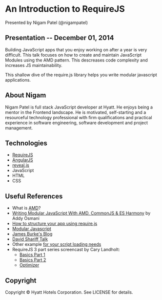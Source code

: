 An Introduction to RequireJS
============================

Presented by Nigam Patel (@nigampatel)


## Presentation -- December 01, 2014
Building JavaScript apps that you enjoy working on after a year is very difficult.  This talk focuses on how to create and maintain JavaScript Modules using the AMD pattern.  This descreases code complexity and increases JS maintainability. 

This shallow dive of the require.js library helps you write modular javascript applications.


## About Nigam
Nigam Patel is full stack JavaScript developer at Hyatt.  He enjoys being a mentor in the Frontend landscape.  He is motivated, self-starting and a resourceful technology professional with firm qualifications and practical experience in software engineering, software development and project management. 


## Technologies
* [RequireJS](http://requirejs.org/)
* [AngularJS](https://angularjs.org/)
* [reveal.js](http://lab.hakim.se/reveal-js/)
* JavaScript
* HTML
* CSS

## Useful References
* What is [AMD](https://github.com/amdjs/amdjs-api/wiki/AMD)?
* [Writing Modular JavaScript With AMD, CommonJS & ES Harmony](http://addyosmani.com/writing-modular-js/) by Addy Osmani
* [How to structure your app using require.js](http://www.nixtu.info/2011/02/how-to-structure-your-application-using.html)
* [Modular Javascript](http://unscriptable.com/code/Using-AMD-loaders/#0)
* [James Burke's Blog](http://jrburke.com/)
* [David Shariff Talk](https://www.youtube.com/watch?v=4nU9_SPBk7Y)
* Other example [for your script loading needs](https://net.tutsplus.com/articles/web-roundups/for-your-script-loading-needs/)
* RequireJS 3 part series screencast by Cary Landholt:
  * [Basics Part 1](http://www.youtube.com/watch?v=VGlDR1QiV3A)
  * [Basics Part 2](http://www.youtube.com/watch?v=9BYBNPvcqwo)
  * [Optimizer](http://www.youtube.com/watch?v=m6VNhqKDM4E)


## Copyright

Copyright © Hyatt Hotels Corporation. See LICENSE for details.
